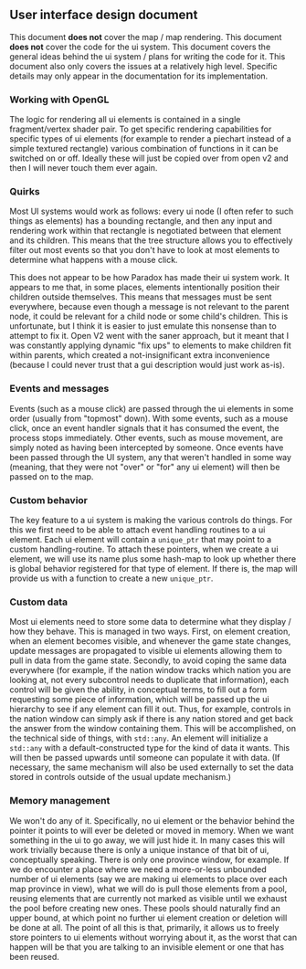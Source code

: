 ## User interface design document

This document **does not** cover the map / map rendering. This document **does not** cover the code for the ui system. This document covers the general ideas behind the ui system / plans for writing the code for it. This document also only covers the issues at a relatively high level. Specific details may only appear in the documentation for its implementation.

### Working with OpenGL

The logic for rendering all ui elements is contained in a single fragment/vertex shader pair. To get specific rendering capabilities for specific types of ui elements (for example to render a piechart instead of a simple textured rectangle) various combination of functions in it can be switched on or off. Ideally these will just be copied over from open v2 and then I will never touch them ever again.

### Quirks

Most UI systems would work as follows: every ui node (I often refer to such things as elements) has a bounding rectangle, and then any input and rendering work within that rectangle is negotiated between that element and its children. This means that the tree structure allows you to effectively filter out most events so that you don't have to look at most elements to determine what happens with a mouse click.

This does not appear to be how Paradox has made their ui system work. It appears to me that, in some places, elements intentionally position their children outside themselves. This means that messages must be sent everywhere, because even though a message is not relevant to the parent node, it could be relevant for a child node or some child's children. This is unfortunate, but I think it is easier to just emulate this nonsense than to attempt to fix it. Open V2 went with the saner approach, but it meant that I was constantly applying dynamic "fix ups" to elements to make children fit within parents, which created a not-insignificant extra inconvenience (because I could never trust that a gui description would just work as-is).

### Events and messages

Events (such as a mouse click) are passed through the ui elements in some order (usually from "topmost" down). With some events, such as a mouse click, once an event handler signals that it has consumed the event, the process stops immediately. Other events, such as mouse movement, are simply noted as having been intercepted by someone. Once events have been passed through the UI system, any that weren't handled in some way (meaning, that they were not "over" or "for" any ui element) will then be passed on to the map.

### Custom behavior

The key feature to a ui system is making the various controls do things. For this we first need to be able to attach event handling routines to a ui element. Each ui element will contain a `unique_ptr` that may point to a custom handling-routine. To attach these pointers, when we create a ui element, we will use its name plus some hash-map to look up whether there is global behavior registered for that type of element. If there is, the map will provide us with a function to create a new `unique_ptr`.

### Custom data

Most ui elements need to store some data to determine what they display / how they behave. This is managed in two ways. First, on element creation, when an element becomes visible, and whenever the game state changes, update messages are propagated to visible ui elements allowing them to pull in data from the game state. Secondly, to avoid coping the same data everywhere (for example, if the nation window tracks which nation you are looking at, not every subcontrol needs to duplicate that information), each control will be given the ability, in conceptual terms, to fill out a form requesting some piece of information, which will be passed up the ui hierarchy to see if any element can fill it out. Thus, for example, controls in the nation window can simply ask if there is any nation stored and get back the answer from the window containing them. This will be accomplished, on the technical side of things, with `std::any`. An element will initialize a `std::any` with a default-constructed type for the kind of data it wants. This will then be passed upwards until someone can populate it with data. (If necessary, the same mechanism will also be used externally to set the data stored in controls outside of the usual update mechanism.)

### Memory management

We won't do any of it. Specifically, no ui element or the behavior behind the pointer it points to will ever be deleted or moved in memory. When we want something in the ui to go away, we will just hide it. In many cases this will work trivially because there is only a unique instance of that bit of ui, conceptually speaking. There is only one province window, for example. If we do encounter a place where we need a more-or-less unbounded number of ui elements (say we are making ui elements to place over each map province in view), what we will do is pull those elements from a pool, reusing elements that are currently not marked as visible until we exhaust the pool before creating new ones. These pools should naturally find an upper bound, at which point no further ui element creation or deletion will be done at all. The point of all this is that, primarily, it allows us to freely store pointers to ui elements without worrying about it, as the worst that can happen will be that you are talking to an invisible element or one that has been reused.